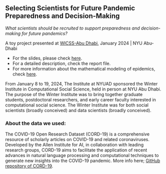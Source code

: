## Selecting Scientists for Future Pandemic Preparedness and Decision-Making
_What scientists should be recruited to support preparedness and decision-making for future pandemics?_

A toy project presented at [WICSS-Abu Dhabi](https://sicss.io/2023/abu-dhabi/), January 2024 | NYU Abu-Dhabi

* For the slides, please check [here](https://docs.google.com/presentation/d/e/2PACX-1vTjxot-j75ghsldTlvp-MUtK97SuDbD6312MCDJCaJnKIp0wjlAxrDb0mJ4IN_6wxfTe12FsWbcjCH4/pub?start=false&loop=false&delayms=3000).
* For a detailed description, check the report file.
* For more information about the mathematical modeling of epidemics, check [here](https://abbas.sitpor.org).

From January 8 to 19, 2024, The Institute at NYUAD sponsored the Winter Institute in Computational Social Science, held in person at NYU Abu Dhabi. The purpose of the Winter Institute was to bring together graduate students, postdoctoral researchers, and early career faculty interested in computational social science. The Winter Institute was for both social scientists (broadly conceived) and data scientists (broadly conceived).

### About the data we used:
The COVID-19 Open Research Dataset (CORD-19) is a comprehensive resource of scholarly articles on COVID-19 and related coronaviruses. Developed by the Allen Institute for AI, in collaboration with leading research groups, CORD-19 aims to facilitate the application of recent advances in natural language processing and computational techniques to generate new insights into the COVID-19 pandemic. More info here; [GitHub repository of CORD-19](https://github.com/allenai/cord19).

